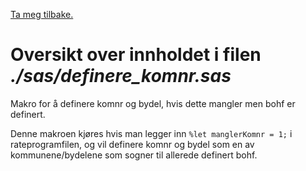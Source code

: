 [Ta meg tilbake.](./)

# Oversikt over innholdet i filen *./sas/definere_komnr.sas*

Makro for å definere komnr og bydel, hvis dette mangler men bohf er definert.

Denne makroen kjøres hvis man legger inn `%let manglerKomnr = 1;` i rateprogramfilen,
og vil definere komnr og bydel som en av kommunene/bydelene som sogner til allerede 
definert bohf.
